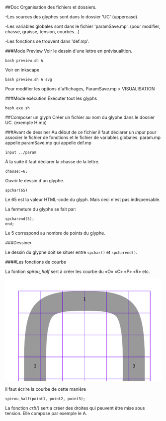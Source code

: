 ##Doc
Organisation des fichiers et dossiers.

-Les sources des glyphes sont dans le dossier 'UC' (uppercase).

-Les variables globales sont dans le fichier 'paramSave.mp'.
    (pour modifier, chasse, graisse, tension, courbes...)

-Les fonctions se trouvent dans 'def.mp'.


###Mode Preview
Voir le dessin d'une lettre en prévisualition.

    bash preview.sh A
    
Voir en inkscape

    bash preview.sh A svg
    
Pour modifier les options d'affichages, ParamSave.mp > VISUALISATION


###Mode exécution
Exécuter tout les glyphs

    bash exe.sh


##Composer un glyph
Créer un fichier au nom du glyphe dans le dossier UC.
(exemple H.mp)


###Avant de dessiner
Au début de ce fichier il faut déclarer un *input* pour associer le fichier de fonctions et le fichier de variables globales.
param.mp appelle paramSave.mp qui appelle def.mp

```
input ../param
```

À la suite il faut déclarer la chasse de la lettre.

```
chasse:=6;
```

Ouvrir le dessin d'un glyphe.

```
spchar(65)
```
Le 65 est la valeur HTML-code du glyph. Mais ceci n'est pas indispensable.

La fermeture du glyphe se fait par:

```
spcharend(5);
end;
```
Le 5 correspond au nombre de points du glyphe.

###Dessiner

Le dessin du glyphe doit se situer entre `spchar()` et `spcharend()`.

####Les fonctions de courbe

La fontion *spirou_half* sert à créer les courbe du «O» «C» «P» «R» etc.

![Specimen](https://github.com/speculoos/metafont/blob/master/metapost-metafont/screenshot/spirou_half.png?raw=true)

Il faut écrire la courbe de cette manière

```
spirou_half(point1, point2, point3);
```

La fonction *crb()* sert a créer des droites qui peuvent être mise sous tension.
Elle compose par exemple le A.





